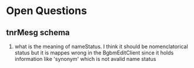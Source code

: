 Open Questions
========================

tnrMesg schema
------------------------

1. what is the meaning of nameStatus. I think it should be nomenclatorical status but it is mappes wrong in the BgbmEditClient since it holds information like 'synonym' which is not avalid name status

